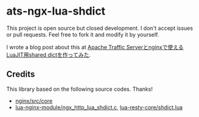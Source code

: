 # ats-ngx-lua-shdict

This project is open source but closed development.
I don't accept issues or pull requests.
Feel free to fork it and modify it by yourself.

I wrote a blog post about this at [Apache Traffic Serverとnginxで使えるLuaJIT用shared dictを作ってみた](https://hnakamur.github.io/blog/2023/01/01/ats-ngx-lua-shdict/).

## Credits

This library based on the following source codes. Thanks!

* [nginx/src/core](https://github.com/nginx/nginx/tree/release-1.23.3/src/core)
* [lua-nginx-module/ngx_http_lua_shdict.c](https://github.com/openresty/lua-nginx-module/blob/f488965b89238e0bba11c13fdb9b11b4a0f20d67/src/ngx_http_lua_shdict.c), [lua-resty-core/shdict.lua](https://github.com/openresty/lua-resty-core/blob/d2179dbcb3d6d77127462cadd40cca103d89a52a/lib/resty/core/shdict.lua)
